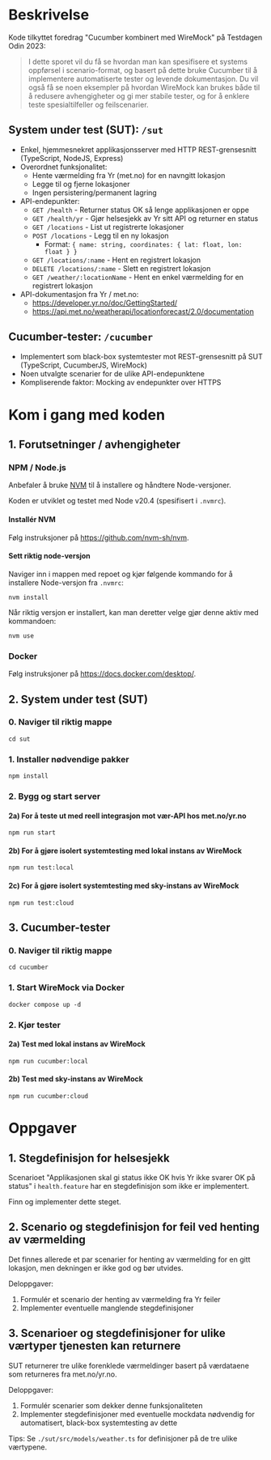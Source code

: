 # Beskrivelse
Kode tilkyttet foredrag "Cucumber kombinert med WireMock" på Testdagen Odin 2023:

> I dette sporet vil du få se hvordan man kan spesifisere et systems oppførsel i scenario-format, og basert på dette bruke 
> Cucumber til å implementere automatiserte tester og levende dokumentasjon.
> Du vil også få se noen eksempler på hvordan WireMock kan brukes både til å redusere avhengigheter og gi mer stabile tester, og 
> for å enklere teste spesialtilfeller og feilscenarier.

## System under test (SUT): `/sut`

* Enkel, hjemmesnekret applikasjonsserver med HTTP REST-grensesnitt (TypeScript, NodeJS, Express)
* Overordnet funksjonalitet:
    * Hente værmelding fra Yr (met.no) for en navngitt lokasjon
    * Legge til og fjerne lokasjoner
    * Ingen persistering/permanent lagring
* API-endepunkter:
    * `GET /health` - Returner status OK så lenge applikasjonen er oppe
    * `GET /health/yr` - Gjør helsesjekk av Yr sitt API og returner en status
    * `GET /locations` - List ut registrerte lokasjoner
    * `POST /locations` - Legg til en ny lokasjon
        * Format: `{ name: string, coordinates: { lat: float, lon: float } }`
    * `GET /locations/:name` - Hent en registrert lokasjon
    * `DELETE /locations/:name` - Slett en registrert lokasjon
    * `GET /weather/:locationName` - Hent en enkel værmelding for en registrert lokasjon
* API-dokumentasjon fra Yr / met.no:
    * https://developer.yr.no/doc/GettingStarted/
    * https://api.met.no/weatherapi/locationforecast/2.0/documentation

## Cucumber-tester: `/cucumber`
* Implementert som black-box systemtester mot REST-grensesnitt på SUT (TypeScript, CucumberJS, WireMock)
* Noen utvalgte scenarier for de ulike API-endepunktene
* Kompliserende faktor: Mocking av endepunkter over HTTPS

# Kom i gang med koden

## 1. Forutsetninger / avhengigheter
### NPM / Node.js
Anbefaler å bruke [NVM](https://github.com/nvm-sh/nvm) til å installere og håndtere Node-versjoner.

Koden er utviklet og testet med Node v20.4 (spesifisert i `.nvmrc`).

#### Installér NVM
Følg instruksjoner på https://github.com/nvm-sh/nvm.

#### Sett riktig node-versjon
Naviger inn i mappen med repoet og kjør følgende kommando for å installere Node-versjon fra `.nvmrc`:
```
nvm install
```
Når riktig versjon er installert, kan man deretter velge gjør denne aktiv med kommandoen:
```
nvm use
```

### Docker
Følg instruksjoner på https://docs.docker.com/desktop/.

## 2. System under test (SUT)
### 0. Naviger til riktig mappe
```
cd sut
```
### 1. Installer nødvendige pakker
```
npm install
```
### 2. Bygg og start server

#### 2a) For å teste ut med reell integrasjon mot vær-API hos met.no/yr.no
```
npm run start
```

#### 2b) For å gjøre isolert systemtesting med lokal instans av WireMock
```
npm run test:local
```
#### 2c) For å gjøre isolert systemtesting med sky-instans av WireMock
```
npm run test:cloud
```

## 3. Cucumber-tester
### 0. Naviger til riktig mappe
```
cd cucumber
```
### 1. Start WireMock via Docker
```
docker compose up -d
```
### 2. Kjør tester

#### 2a) Test med lokal instans av WireMock
```
npm run cucumber:local
```
#### 2b) Test med sky-instans av WireMock
```
npm run cucumber:cloud
```

# Oppgaver
## 1. Stegdefinisjon for helsesjekk
Scenarioet "Applikasjonen skal gi status ikke OK hvis Yr ikke svarer OK på status" i `health.feature` har en stegdefinisjon som ikke er implementert.

Finn og implementer dette steget.

## 2. Scenario og stegdefinisjon for feil ved henting av værmelding
Det finnes allerede et par scenarier for henting av værmelding for en gitt lokasjon, men dekningen er ikke god og bør utvides.

Deloppgaver:
1. Formulér et scenario der henting av værmelding fra Yr feiler
2. Implementer eventuelle manglende stegdefinisjoner

## 3. Scenarioer og stegdefinisjoner for ulike værtyper tjenesten kan returnere
SUT returnerer tre ulike forenklede værmeldinger basert på værdataene som returneres fra met.no/yr.no.

Deloppgaver:
1. Formulér scenarier som dekker denne funksjonaliteten
2. Implementer stegdefinisjoner med eventuelle mockdata nødvendig for automatisert, black-box systemtesting av dette

Tips: Se `./sut/src/models/weather.ts` for definisjoner på de tre ulike værtypene.
